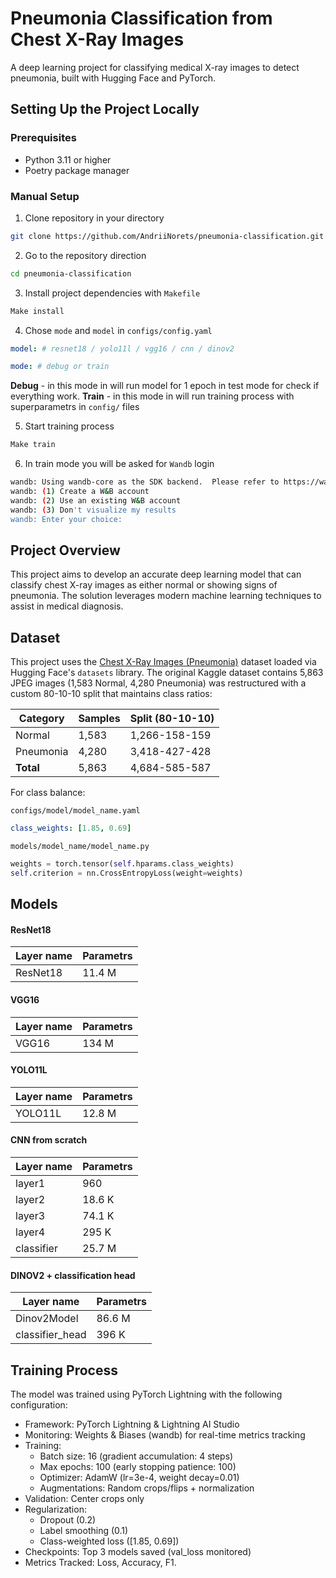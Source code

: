 # Pneumonia Classification from Chest X-Ray Images

A deep learning project for classifying medical X-ray images to detect pneumonia, built with Hugging Face and PyTorch.

## Setting Up the Project Locally

### Prerequisites

- Python 3.11 or higher
- Poetry package manager

### Manual Setup

1. Clone repository in your directory
```bash
git clone https://github.com/AndriiNorets/pneumonia-classification.git
```
2. Go to the repository direction
```bash
cd pneumonia-classification
```
3. Install project dependencies with `Makefile`
```bash
Make install
```

4. Chose `mode` and `model` in `configs/config.yaml`

```yaml
model: # resnet18 / yolo11l / vgg16 / cnn / dinov2
```

```yaml
mode: # debug or train
```

<strong>Debug</strong> - in this mode in will run model for 1 epoch in test mode for check if everything work.
<strong>Train</strong> - in this mode in will run training process with superparametrs in `config/` files

5. Start training process 
```bash
Make train
```

6. In train mode you will be asked for `Wandb` login

```bash
wandb: Using wandb-core as the SDK backend.  Please refer to https://wandb.me/wandb-core for more information.
wandb: (1) Create a W&B account
wandb: (2) Use an existing W&B account
wandb: (3) Don't visualize my results
wandb: Enter your choice: 
```



## Project Overview

This project aims to develop an accurate deep learning model that can classify chest X-ray images as either normal or showing signs of pneumonia. The solution leverages modern machine learning techniques to assist in medical diagnosis.

## Dataset

This project uses the [Chest X-Ray Images (Pneumonia)](https://www.kaggle.com/datasets/paultimothymooney/chest-xray-pneumonia) dataset loaded via Hugging Face's `datasets` library. The original Kaggle dataset contains 5,863 JPEG images (1,583 Normal, 4,280 Pneumonia) was restructured with a custom 80-10-10 split that maintains class ratios:

| Category  | Samples | Split (80-10-10) |
| --------- | ------- | ---------------- |
| Normal    | 1,583   | 1,266-158-159    |
| Pneumonia | 4,280   | 3,418-427-428    |
| **Total** | 5,863   | 4,684-585-587    |

For class balance:

`configs/model/model_name.yaml`

```yaml
class_weights: [1.85, 0.69]
```

`models/model_name/model_name.py`

```python
weights = torch.tensor(self.hparams.class_weights)
self.criterion = nn.CrossEntropyLoss(weight=weights)
```


## Models

#### ResNet18
| Layer name      | Parametrs |
| --------------- | --------- |
| ResNet18        | 11.4 M    |


#### VGG16
| Layer name      | Parametrs |
| --------------- | --------- |
| VGG16           | 134 M     |

#### YOLO11L
| Layer name      | Parametrs |
| --------------- | --------- |
| YOLO11L         | 12.8 M    |

#### CNN from scratch
| Layer name      | Parametrs |
| --------------- | --------- |
| layer1          | 960       |
| layer2          | 18.6 K    |
| layer3          | 74.1 K    |
| layer4          | 295 K     |
| classifier      | 25.7 M    |

#### DINOV2 + classification head

| Layer name      | Parametrs |
| --------------- | --------- |
| Dinov2Model     | 86.6 M    |
| classifier_head | 396 K     | 

## Training Process

The model was trained using PyTorch Lightning with the following configuration:

- Framework: PyTorch Lightning & Lightning AI Studio
- Monitoring: Weights & Biases (wandb) for real-time metrics tracking
- Training:
  - Batch size: 16 (gradient accumulation: 4 steps)
  - Max epochs: 100 (early stopping patience: 100)
  - Optimizer: AdamW (lr=3e-4, weight decay=0.01)
  - Augmentations: Random crops/flips + normalization
- Validation: Center crops only
- Regularization:
  - Dropout (0.2)
  - Label smoothing (0.1)
  - Class-weighted loss ([1.85, 0.69])
- Checkpoints: Top 3 models saved (val_loss monitored)
- Metrics Tracked: Loss, Accuracy, F1.
  
